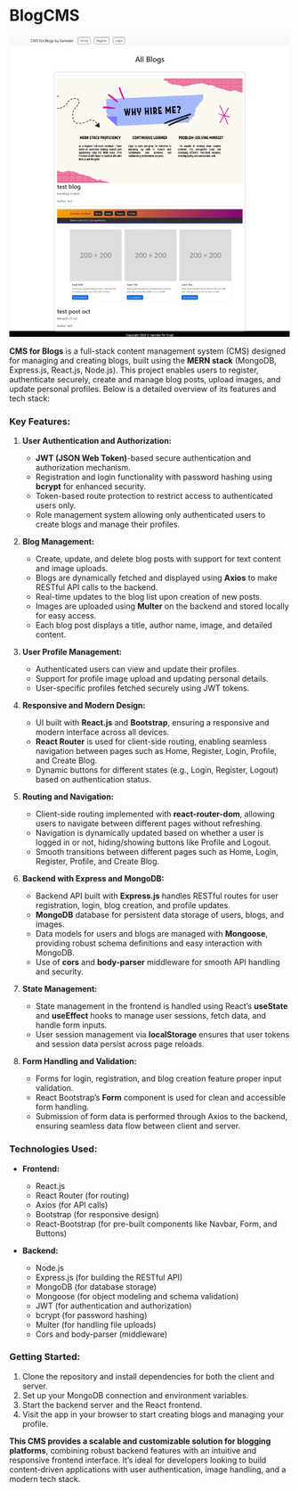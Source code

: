 # BlogCMS

![screenshot for Blog CMS by Varinder Pal Singh](https://github.com/Varinderbhadwal/BlogCMS/blob/main/BlogCMS_by_Varinder.jpeg)

**CMS for Blogs** is a full-stack content management system (CMS) designed for managing and creating blogs, built using the **MERN stack** (MongoDB, Express.js, React.js, Node.js). This project enables users to register, authenticate securely, create and manage blog posts, upload images, and update personal profiles. Below is a detailed overview of its features and tech stack:

### **Key Features:**

1. **User Authentication and Authorization:**
   - **JWT (JSON Web Token)**-based secure authentication and authorization mechanism.
   - Registration and login functionality with password hashing using **bcrypt** for enhanced security.
   - Token-based route protection to restrict access to authenticated users only.
   - Role management system allowing only authenticated users to create blogs and manage their profiles.

2. **Blog Management:**
   - Create, update, and delete blog posts with support for text content and image uploads.
   - Blogs are dynamically fetched and displayed using **Axios** to make RESTful API calls to the backend.
   - Real-time updates to the blog list upon creation of new posts.
   - Images are uploaded using **Multer** on the backend and stored locally for easy access.
   - Each blog post displays a title, author name, image, and detailed content.

3. **User Profile Management:**
   - Authenticated users can view and update their profiles.
   - Support for profile image upload and updating personal details.
   - User-specific profiles fetched securely using JWT tokens.
   
4. **Responsive and Modern Design:**
   - UI built with **React.js** and **Bootstrap**, ensuring a responsive and modern interface across all devices.
   - **React Router** is used for client-side routing, enabling seamless navigation between pages such as Home, Register, Login, Profile, and Create Blog.
   - Dynamic buttons for different states (e.g., Login, Register, Logout) based on authentication status.

5. **Routing and Navigation:**
   - Client-side routing implemented with **react-router-dom**, allowing users to navigate between different pages without refreshing.
   - Navigation is dynamically updated based on whether a user is logged in or not, hiding/showing buttons like Profile and Logout.
   - Smooth transitions between different pages such as Home, Login, Register, Profile, and Create Blog.

6. **Backend with Express and MongoDB:**
   - Backend API built with **Express.js** handles RESTful routes for user registration, login, blog creation, and profile updates.
   - **MongoDB** database for persistent data storage of users, blogs, and images.
   - Data models for users and blogs are managed with **Mongoose**, providing robust schema definitions and easy interaction with MongoDB.
   - Use of **cors** and **body-parser** middleware for smooth API handling and security.

7. **State Management:**
   - State management in the frontend is handled using React’s **useState** and **useEffect** hooks to manage user sessions, fetch data, and handle form inputs.
   - User session management via **localStorage** ensures that user tokens and session data persist across page reloads.

8. **Form Handling and Validation:**
   - Forms for login, registration, and blog creation feature proper input validation.
   - React Bootstrap’s **Form** component is used for clean and accessible form handling.
   - Submission of form data is performed through Axios to the backend, ensuring seamless data flow between client and server.

### **Technologies Used:**

- **Frontend:**
  - React.js
  - React Router (for routing)
  - Axios (for API calls)
  - Bootstrap (for responsive design)
  - React-Bootstrap (for pre-built components like Navbar, Form, and Buttons)

- **Backend:**
  - Node.js
  - Express.js (for building the RESTful API)
  - MongoDB (for database storage)
  - Mongoose (for object modeling and schema validation)
  - JWT (for authentication and authorization)
  - bcrypt (for password hashing)
  - Multer (for handling file uploads)
  - Cors and body-parser (middleware)

### **Getting Started:**
1. Clone the repository and install dependencies for both the client and server.
2. Set up your MongoDB connection and environment variables.
3. Start the backend server and the React frontend.
4. Visit the app in your browser to start creating blogs and managing your profile.

**This CMS provides a scalable and customizable solution for blogging platforms**, combining robust backend features with an intuitive and responsive frontend interface. It’s ideal for developers looking to build content-driven applications with user authentication, image handling, and a modern tech stack.
